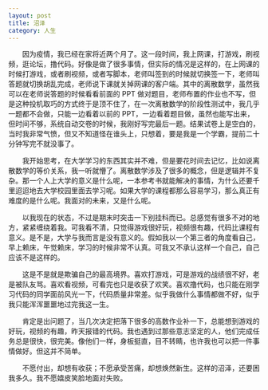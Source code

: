 ```yaml
---
layout: post
title: 沼泽
category: 人生
---
```


&emsp;&emsp;因为疫情，我已经在家将近两个月了。这一段时间，我上网课，打游戏，刷视频，逛论坛，撸代码。好像是做了很多事情，但实际的情况是这样的，在上网课的时候打游戏，或者刷视频，或者写脚本，老师叫签到的时候就切换签一下，老师叫答题就切换胡乱完成，老师说下课就关掉网课的客户端。其中的离散数学，虽然我可以在老师说答题的时候看看前面的 PPT 做对题目，老师布置的作业也不写，但是这种投机取巧的方式终于是顶不住了，在一次离散数学的阶段性测试中，我几乎一题都不会做，只能一边看着以前的 PPT，一边看着题目做，虽然也能写出来，但时间不够，系统自动交卷的时候，我刚好写完最后一题。结果试卷上是空白的，当时我非常气愤，但又不知道怪在谁头上，只想着，要是我是一个学霸，提前二十分钟写完不就没事了。

&emsp;&emsp;我开始思考，在大学学习的东西其实并不难，但是要花时间去记忆，比如说离散数学的等价关系，我一听就懵了。离散数学涉及了很多的概念，但是逻辑并不复杂。那一个人上大学的意义是什么呢，一本参考书就能解决的事情，为什么还要千里迢迢地去大学校园里面去学习呢。如果大学的课程都那么容易学习，那么真正有难度的是什么呢。我面对的未来，又是什么呢。

&emsp;&emsp;以我现在的状态，不过是期末时突击一下别挂科而已。总感觉有很多不对的地方，紧紧缠绕着我。可我看不清，只觉得游戏很好玩，视频很有趣，代码比课程有意义。是不是，大学与我而言是没有意义的。假如我以一个第三者的角度看自己，早上赖床，午觉赖床，学习的时候非常不认真。可我又不承认这样一个自己，自己应该不是这样的。

&emsp;&emsp;这是不是就是欺骗自己的最高境界。喜欢打游戏，可是游戏的战绩很不好，老是被队友骂。喜欢看视频，可看完也只是收获了欢笑。喜欢撸代码，也只能在刚学习代码的同学面前风光一下，代码质量非常差。似乎我做什么事情都做不好，似乎我只能浑浑噩噩地过完我这一生。

&emsp;&emsp;肯定是出问题了，当几次决定把落下很多的高数作业补一下，总能想到游戏的好玩，视频的有趣，昨天报错的代码。我也遇到过那些意志坚定的人，他们完成任务总是很快，很完美。像他们一样，身板挺直，目不转睛，也许我也可以把一件事情做好。但这并不简单。

&emsp;&emsp;不愿付出，却想有收获；不愿承受苦痛，却想焕然新生。这样的沼泽，还要困我多久。我不愿嬉皮笑脸地面对失败。